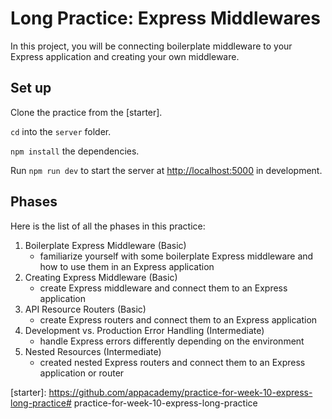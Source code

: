 # Long Practice: Express Middlewares

In this project, you will be connecting boilerplate middleware to your Express
application and creating your own middleware.

## Set up

Clone the practice from the [starter].

`cd` into the `server` folder.

`npm install` the dependencies.

Run `npm run dev` to start the server at [http://localhost:5000] in
development.

[http://localhost:5000]: http://localhost:5000

## Phases

Here is the list of all the phases in this practice:

1. Boilerplate Express Middleware (Basic)
   - familiarize yourself with some boilerplate Express middleware and how to
     use them in an Express application
2. Creating Express Middleware (Basic)
   - create Express middleware and connect them to an Express application
3. API Resource Routers (Basic)
   - create Express routers and connect them to an Express application
4. Development vs. Production Error Handling (Intermediate)
   - handle Express errors differently depending on the environment
5. Nested Resources (Intermediate)
   - created nested Express routers and connect them to an Express application
     or router

[starter]: https://github.com/appacademy/practice-for-week-10-express-long-practice# practice-for-week-10-express-long-practice

